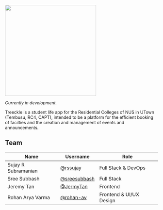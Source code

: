 <img src="https://treeckle.com/static/media/treeckle_startup.5a66fc67.png" width="300"  />

*Currently in development.*

Treeckle is a student life app for the Residential Colleges of NUS in UTown (Tembusu, RC4, CAPT), intended to be a platform for the efficient booking of facilties and the creation and management of events and announcements.

## Team


| Name                	 	| Username                                      |Role                                	|
|-------------------------|-----------------------------------------------|-------------------------------------|
| Sujay R Subramanian 	 	| [@rssujay](https://github.com/rssujay)        |Full Stack & DevOps                  |
| Sree Subbash        	 	| [@sreesubbash](https://github.com/sreesubbash)|Full Stack                           |
| Jeremy Tan           	 	| [@JermyTan](https://github.com/JermyTan)      |Frontend                            	|
| Rohan Arya Varma     	 	| [@rohan-av](https://github.com/rohan-av)      |Frontend & UI/UX Design             	|

